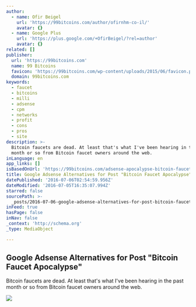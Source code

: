 ```yaml
---
author:
  - name: Ofir Beigel
    url: 'https://99bitcoins.com/author/ofirnhm-co-il/'
    avatar: {}
  - name: Google Plus
    url: 'https://plus.google.com/+OfirBeigel/?rel=author'
    avatar: {}
related: []
publisher:
  url: 'https://99bitcoins.com'
  name: 99 Bitcoins
  favicon: 'https://99bitcoins.com/wp-content/uploads/2015/06/favicon.png'
  domain: 99bitcoins.com
keywords:
  - faucet
  - bitcoins
  - milli
  - adsense
  - cpm
  - networks
  - profit
  - cons
  - pros
  - site
description: >-
  Bitcoin faucets are dead. At least that's what I've been hearing in the past
  month or so from Bitcoin faucet owners around the web.
inLanguage: en
app_links: []
isBasedOnUrl: 'https://99bitcoins.com/adsense-apocalypse-bitcoin-faucet-guide-survival/'
title: Google Adsense Alternatives for Post "Bitcoin Faucet Apocalypse"
datePublished: '2016-07-06T02:54:59.956Z'
dateModified: '2016-07-05T16:35:07.994Z'
starred: false
sourcePath: >-
  _posts/2016-07-06-google-adsense-alternatives-for-post-bitcoin-faucet-apocaly.md
inFeed: true
hasPage: false
inNav: false
_context: 'http://schema.org'
_type: MediaObject

---
```

<article style=""><h1>Google Adsense Alternatives for Post "Bitcoin Faucet Apocalypse"</h1><p>Bitcoin faucets are dead. At least that's what I've been hearing in the past month or so from Bitcoin faucet owners around the web.</p><img src="https://99bitcoins.com/wp-content/uploads/2016/07/shutterstock_191439074.jpg" /></article>